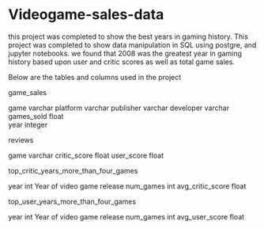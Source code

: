 # Videogame-sales-data
this project was completed to show the best years in gaming history. This project was completed to show data manipulation in SQL using postgre, and jupyter notebooks. we found that 2008 was the greatest year in gaming history based upon user and critic scores as well as total game sales. 

Below are the tables and columns used in the project

game_sales

game	varchar	
platform	varchar
publisher	varchar
developer	varchar	
games_sold	float	
year	integer	

reviews

game	varchar
critic_score	float
user_score	float	


top_critic_years_more_than_four_games

year	int	Year of video game release
num_games	int	
avg_critic_score	float


top_user_years_more_than_four_games

year	int	Year of video game release
num_games	int	
avg_user_score	float
